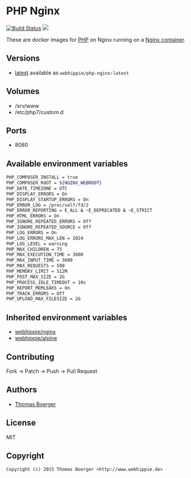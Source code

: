 # PHP Nginx

[![Build Status](https://cloud.drone.io/api/badges/dockhippie/php-nginx/status.svg)](https://cloud.drone.io/dockhippie/php-nginx)
[![](https://images.microbadger.com/badges/image/webhippie/php-nginx.svg)](https://microbadger.com/images/webhippie/php-nginx "Get your own image badge on microbadger.com")

These are docker images for [PHP](https://secure.php.net) on Nginx running on a [Nginx container](https://registry.hub.docker.com/u/webhippie/nginx/).


## Versions

* [latest](./latest) available as `webhippie/php-nginx:latest`


## Volumes

* /srv/www
* /etc/php7/custom.d


## Ports

* 8080


## Available environment variables

```bash
PHP_COMPOSER_INSTALL = true
PHP_COMPOSER_ROOT = ${NGINX_WEBROOT}
PHP_DATE_TIMEZONE = UTC
PHP_DISPLAY_ERRORS = On
PHP_DISPLAY_STARTUP_ERRORS = On
PHP_ERROR_LOG = /proc/self/fd/2
PHP_ERROR_REPORTING = E_ALL & ~E_DEPRECATED & ~E_STRICT
PHP_HTML_ERRORS = On
PHP_IGNORE_REPEATED_ERRORS = Off
PHP_IGNORE_REPEATED_SOURCE = Off
PHP_LOG_ERRORS = On
PHP_LOG_ERRORS_MAX_LEN = 1024
PHP_LOG_LEVEL = warning
PHP_MAX_CHILDREN = 75
PHP_MAX_EXECUTION_TIME = 3600
PHP_MAX_INPUT_TIME = 3600
PHP_MAX_REQUESTS = 500
PHP_MEMORY_LIMIT = 512M
PHP_POST_MAX_SIZE = 2G
PHP_PROCESS_IDLE_TIMEOUT = 10s
PHP_REPORT_MEMLEAKS = On
PHP_TRACK_ERRORS = Off
PHP_UPLOAD_MAX_FILESIZE = 2G
```


## Inherited environment variables

* [webhippie/nginx](https://github.com/dockhippie/nginx#available-environment-variables)
* [webhippie/alpine](https://github.com/dockhippie/alpine#available-environment-variables)


## Contributing

Fork -> Patch -> Push -> Pull Request


## Authors

* [Thomas Boerger](https://github.com/tboerger)


## License

MIT


## Copyright

```
Copyright (c) 2015 Thomas Boerger <http://www.webhippie.de>
```
